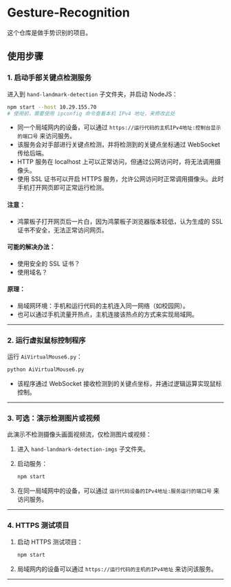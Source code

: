 # Gesture-Recognition

这个仓库是做手势识别的项目。

## 使用步骤

### 1. 启动手部关键点检测服务

进入到 `hand-landmark-detection` 子文件夹，并启动 NodeJS：

```bash
npm start --host 10.29.155.70 
# 使用前，需要使用 ipconfig 命令查看本机 IPv4 地址，来修改此处
```

- 同一个局域网内的设备，可以通过 `https://运行代码的主机IPv4地址:控制台显示的端口号` 来访问服务。
- 该服务会对手部进行关键点检测，并将检测到的关键点坐标通过 WebSocket 传给后端。
- HTTP 服务在 localhost 上可以正常访问，但通过公网访问时，将无法调用摄像头。
- 使用 SSL 证书可以开启 HTTPS 服务，允许公网访问时正常调用摄像头。此时手机打开网页即可正常运行检测。

#### 注意：
- 鸿蒙板子打开网页后一片白，因为鸿蒙板子浏览器版本较低，认为生成的 SSL 证书不安全，无法正常访问网页。

#### 可能的解决办法：
- 使用安全的 SSL 证书？
- 使用域名？

#### 原理：
- 局域网环境：手机和运行代码的主机连入同一网络（如校园网）。
- 也可以通过手机流量开热点，主机连接该热点的方式来实现局域网。

---

### 2. 运行虚拟鼠标控制程序

运行 `AiVirtualMouse6.py`：

```bash
python AiVirtualMouse6.py
```

- 该程序通过 WebSocket 接收检测到的关键点坐标，并通过逻辑运算实现鼠标控制。

---

### 3. 可选：演示检测图片或视频

此演示不检测摄像头画面视频流，仅检测图片或视频：

1. 进入 `hand-landmark-detection-imgs` 子文件夹。
2. 启动服务：

   ```bash
   npm start
   ```

3. 在同一局域网中的设备，可以通过 `运行代码设备的IPv4地址:服务运行的端口号` 来访问服务。

---

### 4. HTTPS 测试项目

1. 启动 HTTPS 测试项目：

   ```bash
   npm start
   ```

2. 局域网内的设备可以通过 `https://运行代码的主机的IPv4地址` 来访问该服务。

---